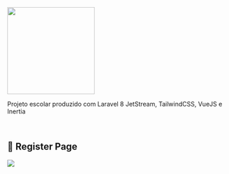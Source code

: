 <img src='https://user-images.githubusercontent.com/59261158/132297812-3f0e3867-54be-4e04-8641-4d50de619fc2.png)' width=200>

<p>Projeto escolar produzido com Laravel 8 JetStream, TailwindCSS, VueJS e Inertia</p><br>

## 📝 Register Page
<img src='https://user-images.githubusercontent.com/59261158/132297554-2413ab8d-3544-4276-a016-c914b80e1504.png'>
